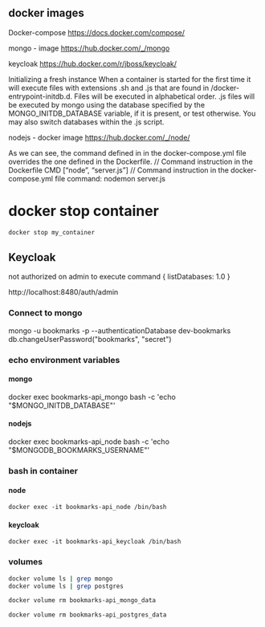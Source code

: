 ## docker images

Docker-compose
https://docs.docker.com/compose/

mongo - image
https://hub.docker.com/_/mongo

keycloak
https://hub.docker.com/r/jboss/keycloak/


Initializing a fresh instance
When a container is started for the first time it will execute files with extensions .sh and .js
 that are found in /docker-entrypoint-initdb.d. Files will be executed in alphabetical order. 
 .js files will be executed by mongo using the database specified by the MONGO_INITDB_DATABASE variable, if it is present,
  or test otherwise. You may also switch databases within the .js script.

nodejs - docker image
https://hub.docker.com/_/node/

As we can see, the command defined in in the docker-compose.yml file overrides the one defined in the Dockerfile.
// Command instruction in the Dockerfile
CMD [“node”, “server.js”]
// Command instruction in the docker-compose.yml file
command: nodemon server.js



# docker stop container

```bash
docker stop my_container
```


## Keycloak
not authorized on admin to execute command { listDatabases: 1.0 }

http://localhost:8480/auth/admin


### Connect to mongo
mongo -u bookmarks -p --authenticationDatabase dev-bookmarks
db.changeUserPassword("bookmarks", "secret")

### echo environment variables
#### mongo
docker exec bookmarks-api_mongo bash -c 'echo "$MONGO_INITDB_DATABASE"'

#### nodejs
docker exec  bookmarks-api_node bash -c 'echo "$MONGODB_BOOKMARKS_USERNAME"'

### bash in container

#### node
```
docker exec -it bookmarks-api_node /bin/bash
```

#### keycloak
```
docker exec -it bookmarks-api_keycloak /bin/bash
```

### volumes

```bash
docker volume ls | grep mongo
docker volume ls | grep postgres
```

```bash
docker volume rm bookmarks-api_mongo_data

docker volume rm bookmarks-api_postgres_data
```
